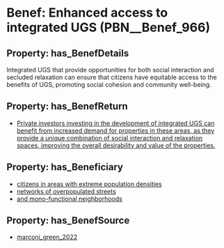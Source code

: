 # Benef: __Enhanced access to integrated UGS__ (PBN__Benef_966)

## Property: has_BenefDetails

Integrated UGS that provide opportunities for both social interaction and secluded relaxation can ensure that citizens have equitable access to the benefits of UGS, promoting social cohesion and community well-being.

## Property: has_BenefReturn

* [Private investors investing in the development of integrated UGS can benefit from increased demand for properties in these areas, as they provide a unique combination of social interaction and relaxation spaces, improving the overall desirability and value of the properties.](../BenefReturn/PBN__BenefReturn_1063)

## Property: has_Beneficiary

* [citizens in areas with extreme population densities](../Stakeholder/PBN__Stakeholder_377)
* [networks of overpopulated streets](../Stakeholder/PBN__Stakeholder_378)
* [and mono-functional neighborhoods](../Stakeholder/PBN__Stakeholder_379)

## Property: has_BenefSource

* [marconi_green_2022](../Article/PBN__Article_198)

